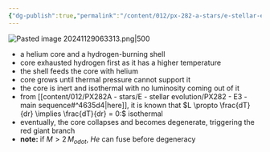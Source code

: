 ```yaml
---
{"dg-publish":true,"permalink":"/content/012/px-282-a-stars/e-stellar-evolution/px-285-e5a-post-main-sequence-evolution/","created":"2024-11-25T10:50:32.000+00:00","updated":"2024-12-03T10:05:59.567+00:00"}
---
```


![Pasted image 20241129063313.png|500](/img/user/pics/Pasted%20image%2020241129063313.png)
- a helium core and a hydrogen-burning shell
- core exhausted hydrogen first as it has a higher temperature
- the shell feeds the core with helium
- core grows until thermal pressure cannot support it
- the core is inert and isothermal with no luminosity coming out of it
- from [[content/012/PX282A - stars/E - stellar evolution/PX282 - E3 - main sequence#^4635d4\|here]], it is known that $L \propto \frac{dT}{dr} \implies \frac{dT}{dr} = 0:$ isothermal
- eventually, the core collapses and becomes degenerate, triggering the red giant branch
- **note:** if $M>2\,M_{odot}$, $He$ can fuse before degeneracy

